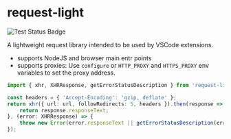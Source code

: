 # request-light

![Test Status Badge](https://github.com/microsoft/node-request-light/workflows/Tests/badge.svg)

A lightweight request library intended to be used by VSCode extensions.
- supports NodeJS and browser main entr points
- supports proxies: Use `configure` or `HTTP_PROXY` and `HTTPS_PROXY` env variables to set the proxy address.

```ts
import { xhr, XHRResponse, getErrorStatusDescription } from 'request-light';

const headers = { 'Accept-Encoding': 'gzip, deflate' };
return xhr({ url: url, followRedirects: 5, headers }).then(response => {
    return response.responseText;
}, (error: XHRResponse) => {
    throw new Error(error.responseText || getErrorStatusDescription(error.status) || error.toString());
});
```
